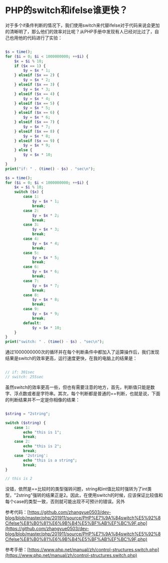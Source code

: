 # PHP的switch和ifelse谁更快？

对于多个if条件判断的情况下，我们使用switch来代替ifelse对于代码来说会更加的清晰明了，那么他们的效率对比呢？从PHP手册中发现有人已经对比过了，自己也用他的代码进行了实验：

```php

$s = time();
for ($i = 0; $i < 1000000000; ++$i) {
    $x = $i % 10;
    if ($x == 1) {
        $y = $x * 1;
    } elseif ($x == 2) {
        $y = $x * 2;
    } elseif ($x == 3) {
        $y = $x * 3;
    } elseif ($x == 4) {
        $y = $x * 4;
    } elseif ($x == 5) {
        $y = $x * 5;
    } elseif ($x == 6) {
        $y = $x * 6;
    } elseif ($x == 7) {
        $y = $x * 7;
    } elseif ($x == 8) {
        $y = $x * 8;
    } elseif ($x == 9) {
        $y = $x * 9;
    } else {
        $y = $x * 10;
    }
}
print("if: " . (time() - $s) . "sec\n");

$s = time();
for ($i = 0; $i < 1000000000; ++$i) {
    $x = $i % 10;
    switch ($x) {
        case 1:
            $y = $x * 1;
            break;
        case 2:
            $y = $x * 2;
            break;
        case 3:
            $y = $x * 3;
            break;
        case 4:
            $y = $x * 4;
            break;
        case 5:
            $y = $x * 5;
            break;
        case 6:
            $y = $x * 6;
            break;
        case 7:
            $y = $x * 7;
            break;
        case 8:
            $y = $x * 8;
            break;
        case 9:
            $y = $x * 9;
            break;
        default:
            $y = $x * 10;
    }
}
print("switch: " . (time() - $s) . "sec\n");

```

通过1000000000次的循环并在每个判断条件中都加入了运算操作后，我们发现结果是switch的效率更高，运行速度更快，在我的电脑上的结果是：

```php

// if: 301sec
// switch: 255sec

```

虽然switch的效率更高一些，但也有需要注意的地方，首先，判断值只能是数字、浮点数或者是字符串。其次，每个判断都是普通的==判断，也就是说，下面的判断结果并不一定是你相像的结果：

```php

$string = "2string";

switch ($string) {
    case 1:
        echo "this is 1";
        break;
    case 2:
        echo "this is 2";
        break;
    case '2string':
        echo "this is a string";
        break;
}

// this is 2

```

没错，依然是==比较时的类型强转问题，string和int值比较时强转为了int类型，"2string"强转的结果正是2。因此，在使用switch的时候，应该保证比较值和每个case的类型一致，否则就可能出现不可预计的错误。另外

参考代码：[https://github.com/zhangyue0503/dev-blog/blob/master/php/201911/source/PHP%E7%9A%84switch%E5%92%8Cifelse%E8%B0%81%E6%9B%B4%E5%BF%AB%EF%BC%9F.php](https://github.com/zhangyue0503/dev-blog/blob/master/php/201911/source/PHP%E7%9A%84switch%E5%92%8Cifelse%E8%B0%81%E6%9B%B4%E5%BF%AB%EF%BC%9F.php)

参考手册：[https://www.php.net/manual/zh/control-structures.switch.php](https://www.php.net/manual/zh/control-structures.switch.php)